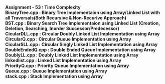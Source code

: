 <b>Assignment - 53  :  Time Complexity</b><br>
<b>BinaryTree.cpp   :  Binary Tree Implementaion using Array/Linked List with all Traversals(Both Recursive & Non-Recurive Approach)</b><br>
<b>BST.cpp          :  Binary Search Tree Implementaion using Linked List (Creation, Deletion, Searching, Inorder Successor/Predecessor)</b><br>
<b>CicularDLL.cpp   :  Circular Doubly Linked List Implementation using Array</b><br>
<b>CircularQ.cpp    :  Circular Queue Implementation using Array</b><br>
<b>CicularSLL.cpp   :  Circular Singly Linked List Implementation using Array</b><br>
<b>DoubleEndedQ.cpp :  Double Ended Queue Implementation using Array</b><br>
<b>DoublyLL.cpp     :  Doubly Linked List Implementation using Array</b><br>
<b>linkedlist.cpp   :  Linked List Implementation using Array</b><br>
<b>PriorityQ.cpp    :  Priority Queue Implementation using Array</b><br>
<b>Queue.cpp        :  Queue Implementation using Array</b><br>
<b>stack.cpp        :  Stack Implementation using Array</b><br>
